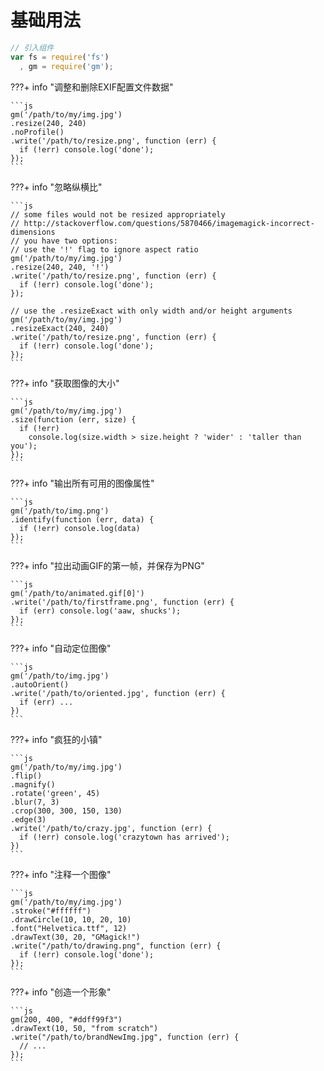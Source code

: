 # 基础用法

```js
// 引入组件
var fs = require('fs')
  , gm = require('gm');
```

???+ info "调整和删除EXIF配置文件数据"

    ```js
    gm('/path/to/my/img.jpg')
    .resize(240, 240)
    .noProfile()
    .write('/path/to/resize.png', function (err) {
      if (!err) console.log('done');
    });
    ```

???+ info "忽略纵横比"

    ```js
    // some files would not be resized appropriately
    // http://stackoverflow.com/questions/5870466/imagemagick-incorrect-dimensions
    // you have two options:
    // use the '!' flag to ignore aspect ratio
    gm('/path/to/my/img.jpg')
    .resize(240, 240, '!')
    .write('/path/to/resize.png', function (err) {
      if (!err) console.log('done');
    });

    // use the .resizeExact with only width and/or height arguments
    gm('/path/to/my/img.jpg')
    .resizeExact(240, 240)
    .write('/path/to/resize.png', function (err) {
      if (!err) console.log('done');
    });
    ```

???+ info "获取图像的大小"

    ```js
    gm('/path/to/my/img.jpg')
    .size(function (err, size) {
      if (!err)
        console.log(size.width > size.height ? 'wider' : 'taller than you');
    });
    ```

???+ info "输出所有可用的图像属性"

    ```js
    gm('/path/to/img.png')
    .identify(function (err, data) {
      if (!err) console.log(data)
    });
    ```

???+ info "拉出动画GIF的第一帧，并保存为PNG"

    ```js
    gm('/path/to/animated.gif[0]')
    .write('/path/to/firstframe.png', function (err) {
      if (err) console.log('aaw, shucks');
    });
    ```

???+ info "自动定位图像"

    ```js
    gm('/path/to/img.jpg')
    .autoOrient()
    .write('/path/to/oriented.jpg', function (err) {
      if (err) ...
    })
    ```

???+ info "疯狂的小镇"

    ```js
    gm('/path/to/my/img.jpg')
    .flip()
    .magnify()
    .rotate('green', 45)
    .blur(7, 3)
    .crop(300, 300, 150, 130)
    .edge(3)
    .write('/path/to/crazy.jpg', function (err) {
      if (!err) console.log('crazytown has arrived');
    })
    ```

???+ info "注释一个图像"

    ```js
    gm('/path/to/my/img.jpg')
    .stroke("#ffffff")
    .drawCircle(10, 10, 20, 10)
    .font("Helvetica.ttf", 12)
    .drawText(30, 20, "GMagick!")
    .write("/path/to/drawing.png", function (err) {
      if (!err) console.log('done');
    });
    ```

???+ info "创造一个形象"

    ```js
    gm(200, 400, "#ddff99f3")
    .drawText(10, 50, "from scratch")
    .write("/path/to/brandNewImg.jpg", function (err) {
      // ...
    });
    ```